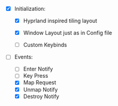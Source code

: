 
- [x] Initialization:


  - [x] Hyprland inspired tiling layout
  - [x] Window Layout just as in Config file
  - [ ] Custom Keybinds


- [ ] Events:
  - [ ] Enter Notify
  - [ ] Key Press 
  - [x] Map Request
  - [x] Unmap Notify
  - [x] Destroy Notify 